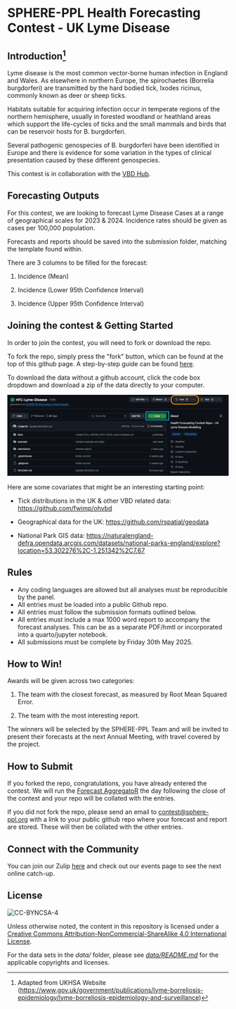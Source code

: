 # SPHERE-PPL Health Forecasting Contest - UK Lyme Disease

## Introduction[^readme-1]

[^readme-1]: Adapted from UKHSA Website (<https://www.gov.uk/government/publications/lyme-borreliosis-epidemiology/lyme-borreliosis-epidemiology-and-surveillance>)

Lyme disease is the most common vector-borne human infection in England and Wales. As elsewhere in northern Europe, the spirochaetes (Borrelia burgdorferi) are transmitted by the hard bodied tick, Ixodes ricinus, commonly known as deer or sheep ticks.

Habitats suitable for acquiring infection occur in temperate regions of the northern hemisphere, usually in forested woodland or heathland areas which support the life-cycles of ticks and the small mammals and birds that can be reservoir hosts for B. burgdorferi.

Several pathogenic genospecies of B. burgdorferi have been identified in Europe and there is evidence for some variation in the types of clinical presentation caused by these different genospecies.

This contest is in collaboration with the [VBD Hub](https://vbdhub.org/).

## Forecasting Outputs

For this contest, we are looking to forecast Lyme Disease Cases at a range of geographical scales for 2023 & 2024. Incidence rates should be given as cases per 100,000 population.

Forecasts and reports should be saved into the submission folder, matching the template found within.

There are 3 columns to be filled for the forecast:

1.  Incidence (Mean)

2.  Incidence (Lower 95th Confidence Interval)

3.  Incidence (Upper 95th Confidence Interval)

## Joining the contest & Getting Started

In order to join the contest, you will need to fork or download the repo.

To fork the repo, simply press the "fork" button, which can be found at the top of this github page. A step-by-step guide can be found [here](https://scribehow.com/shared/Forking_a_SPHERE-PPL_Forecasting_Contest_Repository_on_GitHub__o_bLCyQlTsO0o5YCmGsk8Q).

To download the data without a github account, click the code box dropdown and download a zip of the data directly to your computer.

![Fork or Download](https://github.com/SPHERE-PPL/forecasting-contest-template/blob/main/contest_media/fork_button.png)

Here are some covariates that might be an interesting starting point:

-   Tick distributions in the UK & other VBD related data: <https://github.com/fwimp/ohvbd>

-   Geographical data for the UK: <https://github.com/rspatial/geodata>

-   National Park GIS data: <https://naturalengland-defra.opendata.arcgis.com/datasets/national-parks-england/explore?location=53.302276%2C-1.251342%2C7.67>

## Rules

-   Any coding languages are allowed but all analyses must be reproducible by the panel.
-   All entries must be loaded into a public Github repo.
-   All entries must follow the submission formats outlined below.
-   All entries must include a max 1000 word report to accompany the forecast analyses. This can be as a separate PDF/hmtl or incorporated into a quarto/jupyter notebook.
-   All submissions must be complete by Friday 30th May 2025.

## How to Win!

Awards will be given across two categories:

1. The team with the closest forecast, as measured by Root Mean Squared Error.  

2. The team with the most interesting report.

The winners will be selected by the SPHERE-PPL Team and will be invited to present their forecasts at the next Annual Meeting, with travel covered by the project.

## How to Submit

If you forked the repo, congratulations, you have already entered the contest. We will run the [Forecast AggregatoR](https://github.com/SPHERE-PPL/Forecast-AggregatoR) the day following the close of the contest and your repo will be collated with the entries.

If you did not fork the repo, please send an email to [contest\@sphere-ppl.org](mailto:contest@sphere-ppl.org) with a link to your public github repo where your forecast and report are stored. These will then be collated with the other entries.

## Connect with the Community

You can join our Zulip [here](https://sphereppl.zulipchat.com/join/olwtpi7g3wbyh5mxv4uwipaw/) and check out our events page to see the next online catch-up.

## License

![CC-BYNCSA-4](https://i.creativecommons.org/l/by-nc-sa/4.0/88x31.png)

Unless otherwise noted, the content in this repository is licensed under a [Creative Commons Attribution-NonCommercial-ShareAlike 4.0 International License](http://creativecommons.org/licenses/by-nc-sa/4.0/).

For the data sets in the *data/* folder, please see [*data/README.md*](data/README.md) for the applicable copyrights and licenses.
